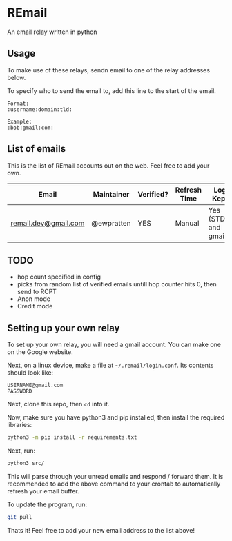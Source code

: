 # REmail
An email relay written in python

## Usage
To make use of these relays, sendn email to one of the relay addresses below.

To specify who to send the email to, add this line to the start of the email.
```
Format:
:username:domain:tld:

Example:
:bob:gmail:com:
```

## List of emails
This is the list of REmail accounts out on the web. Feel free to add your own.

| Email | Maintainer | Verified? | Refresh Time | Logs Kept? |
| ----- | ---------- | --------- | ------------ | ---------- |
| remail.dev@gmail.com | @ewpratten | YES | Manual | Yes (STDout and gmail) |

## TODO
 - hop count specified in config
  - picks from random list of verified emails untill hop counter hits 0, then send to RCPT
 - Anon mode
 - Credit mode

## Setting up your own relay
To set up your own relay, you will need a gmail account. You can make one on the Google website.

Next, on a linux device, make a file at `~/.remail/login.conf`. Its contents should look like:
```
USERNAME@gmail.com
PASSWORD

```

Next, clone this repo, then `cd` into it.

Now, make sure you have python3 and pip installed, then install the required libraries:
```sh
python3 -m pip install -r requirements.txt
```

Next, run:
```sh
python3 src/
```
This will parse through your unread emails and respond / forward them.
It is recommended to add the above command to your crontab to automatically refresh your email buffer.

To update the program, run:
```sh
git pull
```

Thats it! Feel free to add your new email address to the list above!
